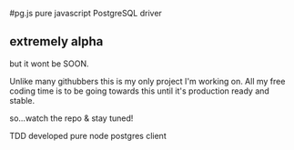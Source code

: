 #pg.js
pure javascript PostgreSQL driver

## extremely alpha

but it wont be SOON.

Unlike many githubbers this is my only project I'm working on.  All my
free coding time is to be going towards this until it's production
ready and stable.  

so...watch the repo & stay tuned!

TDD developed pure node postgres client
